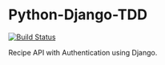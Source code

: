 # Python-Django-TDD
[![Build Status](https://app.travis-ci.com/dipankar-js/Python-Django-TDD.svg?branch=main)](https://app.travis-ci.com/dipankar-js/Python-Django-TDD)

Recipe API with Authentication using Django.

